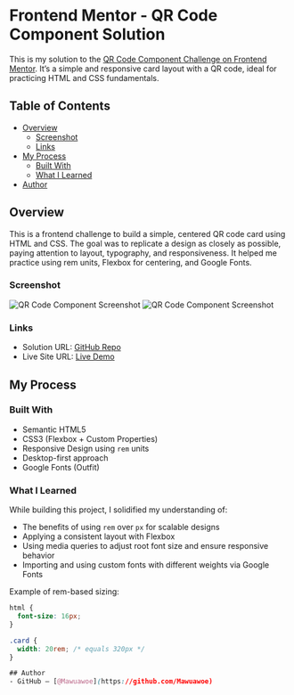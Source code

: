 # Frontend Mentor - QR Code Component Solution

This is my solution to the [QR Code Component Challenge on Frontend Mentor](https://www.frontendmentor.io/challenges/qr-code-component-iux_sIO_H). It’s a simple and responsive card layout with a QR code, ideal for practicing HTML and CSS fundamentals.

## Table of Contents

- [Overview](#overview)
  - [Screenshot](#screenshot)
  - [Links](#links)
- [My Process](#my-process)
  - [Built With](#built-with)
  - [What I Learned](#what-i-learned)
- [Author](#author)

## Overview
This is a frontend challenge to build a simple, centered QR code card using HTML and CSS. The goal was to replicate a design as closely as possible, paying attention to layout, typography, and responsiveness. It helped me practice using rem units, Flexbox for centering, and Google Fonts.

### Screenshot

![QR Code Component Screenshot](./images/qr_code_desktop)
![QR Code Component Screenshot](./images/qr_code_mobile)

### Links

- Solution URL: [GitHub Repo](https://github.com/Mawuawoe/Frontend_projects/tree/1c064459acf316b59d4624c250c9618a9afe06cb/qr-code-component-main)
- Live Site URL: [Live Demo](https://yourusername.github.io/qr-code-component)

## My Process

### Built With

- Semantic HTML5
- CSS3 (Flexbox + Custom Properties)
- Responsive Design using `rem` units
- Desktop-first approach
- Google Fonts (Outfit)

### What I Learned

While building this project, I solidified my understanding of:

- The benefits of using `rem` over `px` for scalable designs
- Applying a consistent layout with Flexbox
- Using media queries to adjust root font size and ensure responsive behavior
- Importing and using custom fonts with different weights via Google Fonts

Example of rem-based sizing:

```css
html {
  font-size: 16px;
}

.card {
  width: 20rem; /* equals 320px */
}

## Author
- GitHub – [@Mawuawoe](https://github.com/Mawuawoe)